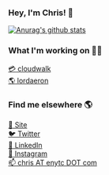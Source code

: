 ### Hey, I'm Chris! 👋

[![Anurag's github stats](https://github-readme-stats.vercel.app/api?username=chrisenytc&count_private=true&theme=dark)](https://github.com/chrisenytc)

### What I'm working on 👨‍💻

[:credit_card: cloudwalk](https://cloudwalk.io) <br>
[:earth_americas: lordaeron](https://github.com/lordaeronpbc) <br>

### Find me elsewhere 🌎

[🚀 Site](https://chris.enytc.com) <br>
[🐦 Twitter](https://twitter.com/chrisenytc) <br>
[💼 LinkedIn](https://www.linkedin.com/in/chrisenytc) <br>
[📸 Instagram](https://instagram.com/chrisenytc) <br>
[📫 chris AT enytc DOT com](mailto:chris@enytc.com)
